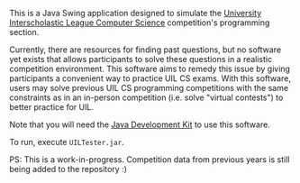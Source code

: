 This is a Java Swing application designed to simulate the [University Interscholastic League Computer Science](https://www.uiltexas.org/academics/stem/computer-science) competition's programming section. 

Currently, there are resources for finding past questions, but no software yet exists that allows participants to solve these questions in a realistic competition environment. This software aims to remedy this issue by giving participants a convenient way to practice UIL CS exams. With this software, users may solve previous UIL CS programming competitions with the same constraints as in an in-person competition (i.e. solve "virtual contests") to better practice for UIL.

Note that you will need the [Java Development Kit](https://www.oracle.com/java/technologies/downloads/) to use this software.

To run, execute `UILTester.jar`.

PS: This is a work-in-progress. Competition data from previous years is still being added to the repository :)
